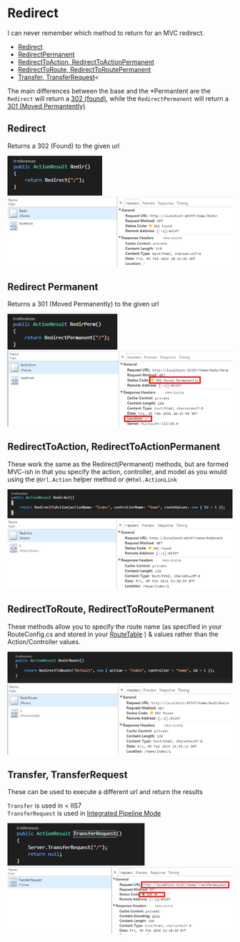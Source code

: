 # Redirect 

I can never remember which method to return for an MVC redirect.

* <a href="#redirect">Redirect</a>
* <a href="#redirectPerm">RedirectPermanent</a>
* <a href="#redirectAction">RedirectToAction, RedirectToActionPermanent</a>
* <a href="#redirectRoute">RedirectToRoute, RedirectToRoutePermanent</a>
* <a href="#transfer">Transfer, TransferRequest</a><


The main differences between the base and the *Permantent are the <code>Redirect</code> will return a <a href="https://en.wikipedia.org/wiki/HTTP_302">302 (found)</a>, while the <code>RedirectPermanent</code> will return a <a href="https://en.wikipedia.org/wiki/HTTP_301">301 (Moved Permantently) </a>

## Redirect <a name="redirect"></a> 

Returns a 302 (Found) to the given url

<img src="RedirMethod.png" alt="Redirect Method" />

<img src="RedirHeaders.png" alt="Redirect Headers" />


## Redirect Permanent <a name="redirectPerm"></a>

Returns a 301 (Moved Permanently) to the given url

<img src="RedirPermMethod.png" alt="Redirect Permanent Method" />

<img src="RedirPermHeaders.png" alt="Redirect Permanent Headers" />

## RedirectToAction, RedirectToActionPermanent <a name="redirectAction"></a>
These work the same as the Redirect(Permanent) methods, but are formed MVC-ish in that you specify the action, controller, and model as you would using the <code>@Url.Action</code> helper method or <code>@Html.ActionLink</code>

<img src="RedirActionMethod.png" alt="Redirect Permanent Method" />

<img src="RedirActionHeaders.png" alt="Redirect Permanent Headers" />

## RedirectToRoute, RedirectToRoutePermanent <a name="redirectRoute"></a>

These methods allow you to specify the route name (as specified in your RouteConfig.cs and stored in your <a href="https://msdn.microsoft.com/en-us/library/system.web.routing.routetable.routes.aspx">RouteTable</a> ) & values rather than the Action/Controller values.
 
<img src="RedirRouteMethod.png" alt="Redirect Permanent Method" />

<img src="RedirRouteHeaders.png" alt="Redirect Permanent Headers" />

## Transfer, TransferRequest <a name="transfer"></a>

These can be used to execute a different url and return the results

<code>Transfer</code> is used in < IIS7<br>
<code>TransferRequest</code> is used in <a href="http://www.iis.net/learn/application-frameworks/building-and-running-aspnet-applications/how-to-take-advantage-of-the-iis-integrated-pipeline">Integrated Pipeline Mode</a>
    
<img src="TransferRequestMethod.png" alt="Transfer Request Method" />

<img src="TransferRequestHeaders.png" alt="Transfer Request Headers" />
